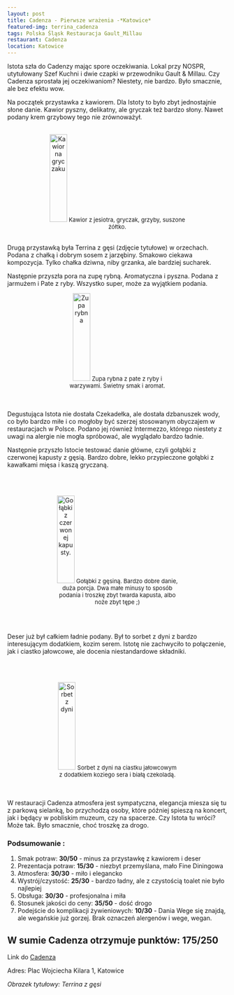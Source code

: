 ```yaml
---
layout: post
title: Cadenza - Pierwsze wrażenia -*Katowice*
featured-img: terrina_cadenza
tags: Polska Śląsk Restauracja Gault_Millau
restaurant: Cadenza
location: Katowice
---
```

Istota szła do Cadenzy mając spore oczekiwania. Lokal przy NOSPR,
utytułowany Szef Kuchni i dwie czapki w przewodniku Gault & Millau. Czy Cadenza sprostała jej oczekiwaniom?
 Niestety, nie bardzo. Było smacznie, ale bez efektu wow.

Na początek przystawka z kawiorem. Dla Istoty to było zbyt jednostajnie słone danie.
 Kawior pyszny, delikatny, ale gryczak też bardzo słony. Nawet podany krem grzybowy tego nie zrównoważył.
<br />&ensp;&ensp;&ensp;
<center><div style="width:65%">
  <img src="{{site.url}}/assets/img/posts/kawior_cadenza.jpg" alt="Kawior na gryczaku" height="200px" width="40px" />
  <font size="2">
      Kawior z jesiotra, gryczak, grzyby, suszone żółtko.
  </font>
</div></center>
<br />

Drugą przystawką była Terrina z gęsi (zdjęcie tytułowe) w orzechach.
 Podana z chałką i dobrym sosem z jarzębiny. Smakowo ciekawa kompozycja.
  Tylko chałka dziwna, niby grzanka, ale bardziej sucharek.

Następnie przyszła pora na zupę rybną. Aromatyczna i pyszna. Podana z jarmużem i Pate z ryby.
 Wszystko super, może za wyjątkiem podania.

<center><div style="width:55%">
  <img src="{{site.url}}/assets/img/posts/rybna_cadenza.jpg" alt="Zupa rybna" height="200px" width="40px" />

  <font size="2">
Zupa rybna z pate z ryby i warzywami. Świetny smak i aromat.
  </font>
</div></center>
<br />&ensp;&ensp;&ensp;

Degustująca Istota nie dostała Czekadełka, ale dostała dzbanuszek wody,
 co było bardzo miłe i co mogłoby być szerzej stosowanym obyczajem w restauracjach w Polsce.
  Podano jej również Intermezzo, którego niestety z uwagi na alergie nie mogła spróbować, ale wyglądało bardzo ładnie.

Następnie przyszło Istocie testować danie główne, czyli gołąbki z czerwonej kapusty z gęsią. Bardzo dobre,
lekko przypieczone gołąbki z kawałkami mięsa i kaszą gryczaną.

<br />&ensp;&ensp;&ensp;
<center><div style="width:55%">
  <img src="{{site.url}}/assets/img/posts/galabki_cadenza.jpg" alt="Gołąbki z czerwonej kapusty." height="200px" width="40px" />

  <font size="2">
  Gołąbki z gęsiną. Bardzo dobre danie, duża porcja. Dwa małe minusy to sposób podania i troszkę zbyt twarda kapusta, albo noże zbyt tępe ;)
  </font>
</div></center>

<br />&ensp;&ensp;&ensp;

Deser już był całkiem ładnie podany. Był to sorbet z dyni z bardzo interesującym dodatkiem, kozim serem.
Istotę nie zachwyciło to połączenie, jak i ciastko jałowcowe, ale docenia niestandardowe składniki.

<br />&ensp;&ensp;&ensp;

<center><div style="width:55%">
  <img src="{{site.url}}/assets/img/posts/sorbet_cadenza.jpg" alt="Sorbet z dyni" height="200px" width="40px" />

  <font size="2">
   Sorbet z dyni na ciastku jałowcowym z dodatkiem koziego sera i białą czekoladą.
  </font>
</div></center>
<br />&ensp;&ensp;&ensp;

W restauracji Cadenza atmosfera jest sympatyczna, elegancja miesza się tu z parkową sielanką, bo przychodzą osoby, które później spieszą na koncert, jak i będący w pobliskim muzeum, czy na spacerze.
Czy Istota tu wróci? Może tak. Było smacznie, choć troszkę za drogo.

### Podsumowanie :
1. Smak potraw: **30/50** - minus za przystawkę z kawiorem i deser
2. Prezentacja potraw: **15/30** - niezbyt przemyślana, mało Fine Diningowa
3. Atmosfera: **30/30** - miło i elegancko
4. Wystrój/czystość: **25/30** - bardzo ładny, ale z czystością toalet nie było najlepiej
5. Obsługa: **30/30** - profesjonalna i miła
6. Stosunek jakości do ceny: **35/50** - dość drogo
7. Podejście do komplikacji żywieniowych: **10/30** - Dania Wege się znajdą, ale wegańskie już gorzej. Brak oznaczeń alergenów i wege, wegan.

## W sumie Cadenza otrzymuje punktów: **175/250**
Link do [Cadenza]

Adres: Plac Wojciecha Kilara 1, Katowice

_Obrazek tytułowy: Terrina z gęsi_

[Cadenza]:http://cadenza.pl